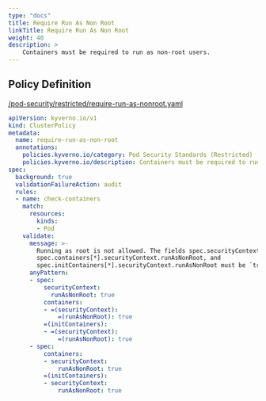 ```yaml
---
type: "docs"
title: Require Run As Non Root
linkTitle: Require Run As Non Root
weight: 40
description: >
    Containers must be required to run as non-root users.
---
```


## Policy Definition
<a href="https://github.com/kyverno/policies/raw/main//pod-security/restricted/require-run-as-nonroot.yaml" target="-blank">/pod-security/restricted/require-run-as-nonroot.yaml</a>

```yaml
apiVersion: kyverno.io/v1
kind: ClusterPolicy
metadata:
  name: require-run-as-non-root
  annotations:
    policies.kyverno.io/category: Pod Security Standards (Restricted)
    policies.kyverno.io/description: Containers must be required to run as non-root users.
spec:
  background: true
  validationFailureAction: audit
  rules:
  - name: check-containers
    match:
      resources:
        kinds:
        - Pod
    validate:
      message: >-
        Running as root is not allowed. The fields spec.securityContext.runAsNonRoot,
        spec.containers[*].securityContext.runAsNonRoot, and
        spec.initContainers[*].securityContext.runAsNonRoot must be `true`.
      anyPattern:
      - spec:
          securityContext:
            runAsNonRoot: true
          containers:
          - =(securityContext):
              =(runAsNonRoot): true
          =(initContainers):
          - =(securityContext):
              =(runAsNonRoot): true              
      - spec:
          containers:
          - securityContext:
              runAsNonRoot: true
          =(initContainers):
          - securityContext:
              runAsNonRoot: true         

```
